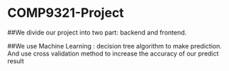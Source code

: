 # COMP9321-Project

##We divide our project into two part: backend and frontend.

##We use Machine Learning : decision tree algorithm to make prediction. And use cross validation method to increase the accuracy of our predict result
